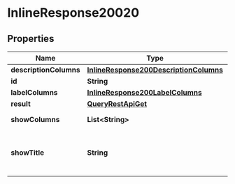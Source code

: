 # InlineResponse20020

## Properties
Name | Type | Description | Notes
------------ | ------------- | ------------- | -------------
**descriptionColumns** | [**InlineResponse200DescriptionColumns**](InlineResponse200DescriptionColumns.md) |  |  [optional]
**id** | **String** | The item id |  [optional]
**labelColumns** | [**InlineResponse200LabelColumns**](InlineResponse200LabelColumns.md) |  |  [optional]
**result** | [**QueryRestApiGet**](QueryRestApiGet.md) |  |  [optional]
**showColumns** | **List&lt;String&gt;** | A list of columns |  [optional]
**showTitle** | **String** | A title to render. Will be translated by babel |  [optional]

